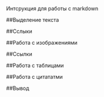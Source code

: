Интсрукция для работы с markdown

##Выделение текста

##Сслыки

##Работа с изображениями

##Ссылки

##Работа с таблицами

##Работа с цитататми

##Вывод